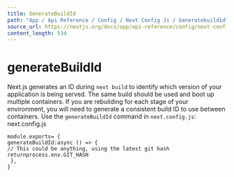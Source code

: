```yaml
---
title: GenerateBuildId
path: "App / Api Reference / Config / Next Config Js / Generatebuildid"
source_url: https://nextjs.org/docs/app/api-reference/config/next-config-js/generateBuildId
content_length: 534
---
```


# generateBuildId
Next.js generates an ID during `next build` to identify which version of your application is being served. The same build should be used and boot up multiple containers.
If you are rebuilding for each stage of your environment, you will need to generate a consistent build ID to use between containers. Use the `generateBuildId` command in `next.config.js`:
next.config.js
```
module.exports= {
generateBuildId:async () => {
// This could be anything, using the latest git hash
returnprocess.env.GIT_HASH
 },
}
```
